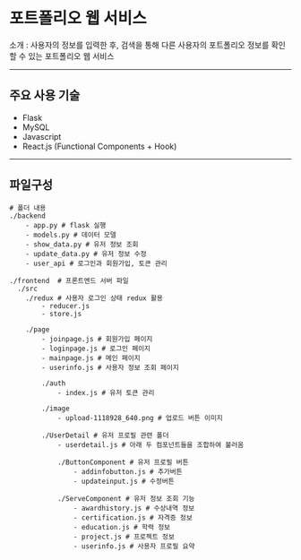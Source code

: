 # 포트폴리오 웹 서비스  

소개 : 사용자의 정보를 입력한 후, 검색을 통해 다른 사용자의 포트폴리오 정보를 확인할 수 있는 포트폴리오 웹 서비스  

---

## 주요 사용 기술 

- Flask
- MySQL
- Javascript
- React.js (Functional Components + Hook)

---

## 파일구성 

```
# 폴더 내용  
./backend
    - app.py # flask 실행
    - models.py # 데이터 모델 
    - show_data.py # 유저 정보 조회
    - update_data.py # 유저 정보 수정
    - user_api # 로그인과 회원가입, 토큰 관리
    
./frontend  # 프론트엔드 서버 파일
  ./src
    ./redux # 사용자 로그인 상태 redux 활용
    	- reducer.js
        - store.js
        
    ./page
    	- joinpage.js # 회원가입 페이지
        - loginpage.js # 로그인 페이지
        - mainpage.js # 메인 페이지
        - userinfo.js # 사용자 정보 조회 페이지
        
        ./auth
            - index.js # 유저 토큰 관리
            
        ./image 
            - upload-1118928_640.png # 업로드 버튼 이미지
            
    	./UserDetail # 유저 프로필 관련 폴더
        	- userdetail.js # 아래 두 컴포넌트들을 조합하여 불러옴  
            
            ./ButtonComponent # 유저 프로필 버튼
            	- addinfobutton.js # 추가버튼
                - updateinput.js # 수정버튼
                
            ./ServeComponent # 유저 정보 조회 기능
            	- awardhistory.js # 수상내역 정보
                - certification.js # 자격증 정보
                - education.js # 학력 정보
                - project.js # 프로젝트 정보
                - userinfo.js # 사용자 프로필 요약
```

